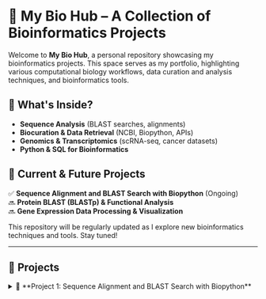 # 🧬 My Bio Hub – A Collection of Bioinformatics Projects

Welcome to **My Bio Hub**, a personal repository showcasing my bioinformatics projects. This space serves as my portfolio, highlighting various computational biology workflows, data curation and analysis techniques, and bioinformatics tools.

## 🔬 What's Inside?
- **Sequence Analysis** (BLAST searches, alignments)
- **Biocuration & Data Retrieval** (NCBI, Biopython, APIs)
- **Genomics & Transcriptomics** (scRNA-seq, cancer datasets)
- **Python & SQL for Bioinformatics**

## 🚀 Current & Future Projects
✅ **Sequence Alignment and BLAST Search with Biopython** (Ongoing)  
🔜 **Protein BLAST (BLASTp) & Functional Analysis**  
🔜 **Gene Expression Data Processing & Visualization**  

This repository will be regularly updated as I explore new bioinformatics techniques and tools. Stay tuned!

---

## 📌 Projects

<details>
  <summary>🚀 **Project 1: Sequence Alignment and BLAST Search with Biopython**</summary>

# **Project 1: Sequence Alignment and BLAST Search with Biopython**

<details>
  <summary>🧬 **Part 1: Nucleotide BLAST (BLASTn) with NCBI**</summary>

## **Part 1: Nucleotide BLAST (BLASTn) with NCBI**

### Overview
This part of the project demonstrates how to access and analyze nucleotide sequences using Biopython. Specifically, it retrieves sequences from a FASTA file, performs BLAST (Basic Local Alignment Search Tool) search using NCBI's `qblast` API, and processes the results to identify homologous sequences in the NCBI nucleotide database.

### Requirements
- Python 3.x
- Biopython library
- A nucleotide sequence dataset (TP53.fna)
- Internet access (for querying NCBI)

### Implementation
The script follows these main steps:
1. **Load the nucleotide sequences** from a FASTA file.
2. **Print sequence information** including sequence length and description.
3. **Perform BLASTn search** on each sequence using NCBI's `qblast`.
4. **Parse and display BLAST results**, including sequence IDs, descriptions, E-values, and alignments.

### Dataset
- The dataset used is the **TP53 gene sequence**, available at:  
  [NCBI TP53 Gene](https://www.ncbi.nlm.nih.gov/gene/7157)

</details>

<details>
  <summary>🧪 **Part 2: Protein BLAST (BLASTp) with NCBI** (Coming Soon)</summary>

## **Part 2: Protein BLAST (BLASTp) with NCBI**

This section will cover performing a **Protein BLAST (BLASTp)** search using the translated protein sequences from TP53. Stay tuned for updates!

</details>

</details>
